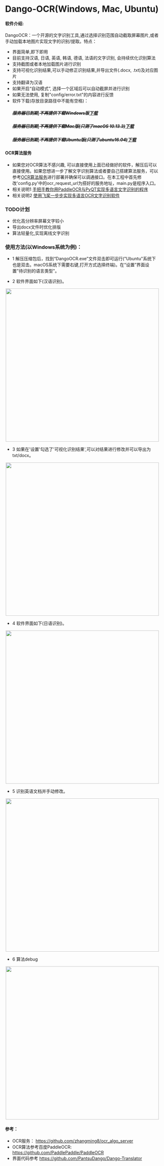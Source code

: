 # Dango-OCR(Windows, Mac, Ubuntu)

#### 软件介绍:
DangoOCR：一个开源的文字识别工具,通过选择识别范围自动截取屏幕图片,或者手动加载本地图片实现文字的识别/提取。特点：
+ 界面简单,即下即用
+ 目前支持汉语, 日语, 英语, 韩语, 德语, 法语的文字识别, 会持续优化识别算法
+ 支持截图或者本地加载图片进行识别
+ 支持可视化识别结果,可以手动修正识别结果,并导出文件(.docx, .txt)及对应图片
+ 支持翻译为汉语
+ 如果开启“自动模式”, 选择一个区域后可以自动截屏并进行识别
+ 如果无法使用, 复制"config/error.txt"的内容进行反馈
+ 软件下载(存放目录路径中不能有空格)：
   ##### ~~服务器已到期,不再提供下载Windows版~~[下载](https://images-1302624744.cos.ap-beijing.myqcloud.com/software/DangoOCR_windows_v1.rar)
   ##### ~~服务器已到期,不再提供下载Mac版(只测了macOS 10.13.3)~~[下载](https://images-1302624744.cos.ap-beijing.myqcloud.com/software/DangoOCR_mac_v1.rar)
   ##### ~~服务器已到期,不再提供下载Ubuntu版(只测了ubuntu16.04)~~[下载](https://images-1302624744.cos.ap-beijing.myqcloud.com/software/DangoOCR_ubuntu_v1.rar)
   
#### OCR算法服务
+ 如果您对OCR算法不感兴趣, 可以直接使用上面已经做好的软件，解压后可以直接使用。如果您想进一步了解文字识别算法或者要自己搭建算法服务，可以参考[OCR算法服务](https://github.com/zhangming8/ocr_algo_server)进行部署并确保可以调通接口。在本工程中首先修改'config.py'中的ocr_request_url为搭好的服务地址，main.py是程序入口。
+ 相关说明1 [手把手教你用PaddleOCR与PyQT实现多语言文字识别的程序](https://mp.weixin.qq.com/s/MSSsTLrxPvxpl6ij7jIR-w)
+ 相关说明2 [使用飞桨一步步实现多语言OCR文字识别软件](https://blog.csdn.net/u010397980/article/details/111940566)

### TODO计划
+ 优化高分辨率屏幕文字较小
+ 导出docx文件时优化排版
+ 算法轻量化,实现离线文字识别

### 使用方法(以Windows系统为例)：

+ 1 解压压缩包后，找到“DangoOCR.exe”文件双击即可运行("Ubuntu"系统下也是双击。macOS系统下需要右键,打开方式选择终端)。在“设置”界面设置"待识别的语言类型"。

+ 2 软件界面如下(汉语识别)。
<div align="center">
    <img src="./images/chinese.jpg" width="500">
</div>

+ 3 如果在'设置'勾选了'可视化识别结果',可以对结果进行修改并可以导出为txt/docx。
<div align="center">
    <img src="./images/full_result.jpg" width="500">
</div>

+ 4 软件界面如下(日语识别)。
<div align="center">
    <img src="./images/japanese.jpg" width="500">
</div>

+ 5 识别英语文档并手动修改。
<div align="center">
    <img src="./images/vis_resul.jpg" width="500">
</div>

+ 6 算法debug
<div align="center">
    <img src="./images/debug.jpg" width="500">
</div>


#### 参考：
+ OCR服务： https://github.com/zhangming8/ocr_algo_server
+ OCR算法参考百度PaddleOCR: https://github.com/PaddlePaddle/PaddleOCR
+ 界面代码参考 https://github.com/PantsuDango/Dango-Translator
